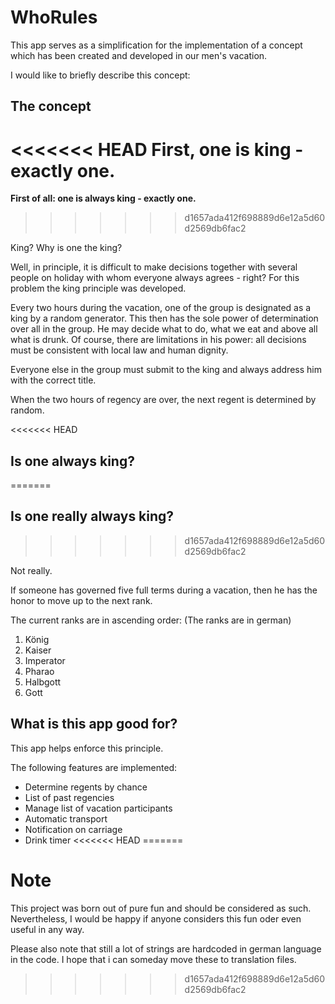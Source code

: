 # WhoRules

This app serves as a simplification for the implementation of a concept which has been created and developed in our men's vacation.

I would like to briefly describe this concept:

## The concept

<<<<<<< HEAD
__First, one is king - exactly one.__
=======
__First of all: one is always king - exactly one.__
>>>>>>> d1657ada412f698889d6e12a5d60d2569db6fac2

King? Why is one the king?

Well, in principle, it is difficult to make decisions together with several people on holiday with whom everyone always agrees - right?
For this problem the king principle was developed.

Every two hours during the vacation, one of the group is designated as a king by a random generator.
This then has the sole power of determination over all in the group. He may decide what to do, what we eat and above all what is drunk.
Of course, there are limitations in his power: all decisions must be consistent with local law and human dignity.

Everyone else in the group must submit to the king and always address him with the correct title.

When the two hours of regency are over, the next regent is determined by random.

<<<<<<< HEAD
## Is one always king?
=======
## Is one really always king?
>>>>>>> d1657ada412f698889d6e12a5d60d2569db6fac2

Not really.

If someone has governed five full terms during a vacation, then he has the honor to move up to the next rank.

The current ranks are in ascending order:
(The ranks are in german)

1. König
2. Kaiser
3. Imperator
4. Pharao
5. Halbgott
6. Gott

## What is this app good for?

This app helps enforce this principle.

The following features are implemented:

* Determine regents by chance
* List of past regencies
* Manage list of vacation participants
* Automatic transport
* Notification on carriage
* Drink timer
<<<<<<< HEAD
=======


# Note

This project was born out of pure fun and should be considered as such.
Nevertheless, I would be happy if anyone considers this fun oder even useful in any way. 

Please also note that still a lot of strings are hardcoded in german language in the code. 
I hope that i can someday move these to translation files.
>>>>>>> d1657ada412f698889d6e12a5d60d2569db6fac2
